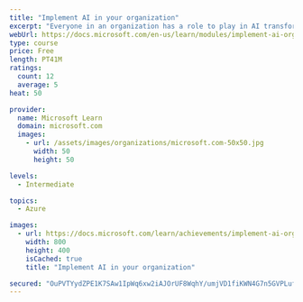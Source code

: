 ```yaml
---
title: "Implement AI in your organization"
excerpt: "Everyone in an organization has a role to play in AI transformation. At the highest levels, leaders need to prioritize AI use cases strategically and create an environment where innovative ideas can flourish. Then, those ideas come to life and succeed long-term thanks to collaboration across lines of business and technical teams. This module provides insight into managing AI-related processes and responsibilities in an organization."
webUrl: https://docs.microsoft.com/en-us/learn/modules/implement-ai-organization/
type: course
price: Free
length: PT41M
ratings:
  count: 12
  average: 5
heat: 50

provider:
  name: Microsoft Learn
  domain: microsoft.com
  images:
    - url: /assets/images/organizations/microsoft.com-50x50.jpg
      width: 50
      height: 50

levels:
  - Intermediate

topics:
  - Azure

images:
  - url: https://docs.microsoft.com/learn/achievements/implement-ai-organization-social.png
    width: 800
    height: 400
    isCached: true
    title: "Implement AI in your organization"

secured: "OuPVTYydZPE1K7SAw1IpWq6xw2iAJOrUF8WqhY/umjVD1fiKWN4G7n5GVPLufRkJ+Xjw958Rk6DLhqsk6hUMP5vU6ATcQYusHQ+Tt+mmg4Ann1Lzc7QvnsUw7qek+PD87sjKiodRgyeSMQp6B6x6vBFK4tdTiKobRcYxKGa2ylNMEHAHa2QXoXKtKX+sO6DO5BJynHAndqFSHv9mQZTGTJUfzct8TgwnbJcN+WsV//OvlYQ9+zwrRalgmITPgC6aQ3aa9HSsm1BA75RkC7vBpixamSNH1Phjg1doGoSWgQCD9k6UxgG2zZY4wFlsWm7mev4aNGs+/TjdeKqhvKQbhzEGIUP1O0dAU2tWxYpP3cgxdayMJBGT/1BFhvhmuzMvZaQ4tC1eqeetBB6V/2x7tw==;MqIvfXi3MTsskAG5QLFVNg=="
---
```


